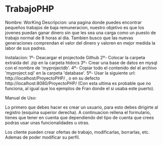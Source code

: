 # TrabajoPHP

Nombre: WorKing
Descripcion: una pagina donde puedes encontrar pequeños trabajos de baja remuneracion, nuestro objetivo es que los jovenes puedan ganar dinero sin que les sea una carga como un puesto de trabajo normal de 8 horas al día. Tambien busco que las nuevas generaciones comprendan el valor del dinero y valoren en mejor medida la labor de sus padres.

Instalacion:
    1º- Deacargar el projectode Github
    2º- Colocar la carpeta extraida del .zip en la carpeta htdocs
    3º- Crear una base de datos en mysql con el nombre de 'myprojectdb'.
    4º- Copiar todo el contenido del el archivo 'myproject.sql' en la carpeta 'database'.
    5º- Usar la siguiente url: http://localhost/ProyectoPHP/ , o en su defecto http://localhost:8080/ProyectoPHP/ (Con esta ultima es probable que no funciona, al igual que los ejemplos de Fran donde el si usaba este puerto).

Manual de Uso:

Lo primero que debes hacer es crear un usuario, para esto debes dirigirte al registro (esquina superior derecha). A continuacion rellena el formulario, tienes que tener en cuenta que dependiendo del tipo de cuenta que crees podras usar unas funcionalidades u otras.

Los cliente pueden crear ofertas de trabajo, modificarlas, borrarlas, etc. Ademas de poder modificar su perfil.